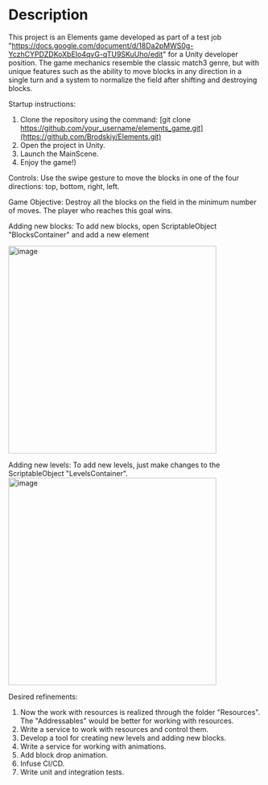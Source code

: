 # Description
This project is an Elements game developed as part of a test job "https://docs.google.com/document/d/18Da2pMWS0g-YczhCYPDZDKoXbEIo4qvG-qTU9SKuUho/edit" for a Unity developer position. The game mechanics resemble the classic match3 genre, but with unique features such as the ability to move blocks in any direction in a single turn and a system to normalize the field after shifting and destroying blocks.

Startup instructions:
1. Clone the repository using the command: [git clone https://github.com/your_username/elements_game.git](https://github.com/Brodskiy/Elements.git)
2. Open the project in Unity.
3. Launch the MainScene.
4. Enjoy the game!)

Controls:
Use the swipe gesture to move the blocks in one of the four directions: top, bottom, right, left.

Game Objective:
Destroy all the blocks on the field in the minimum number of moves. The player who reaches this goal wins.

Adding new blocks:
To add new blocks, open ScriptableObject "BlocksContainer" and add a new element

<img width="413" alt="image" src="https://github.com/Brodskiy/Elements/assets/27737492/5a266a20-707d-4684-893a-2252f9f02880">

Adding new levels:
To add new levels, just make changes to the ScriptableObject "LevelsContainer".
<img width="413" alt="image" src="https://github.com/Brodskiy/Elements/assets/27737492/09e40a93-bd1a-4caf-b0ad-69648e051704">

Desired refinements:
1. Now the work with resources is realized through the folder "Resources". The "Addressables" would be better for working with resources.
2. Write a service to work with resources and control them.
3. Develop a tool for creating new levels and adding new blocks.
4. Write a service for working with animations.
5. Add block drop animation.
6. Infuse CI/CD.
7. Write unit and integration tests.
